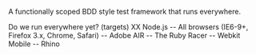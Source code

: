 A functionally scoped BDD style test framework that runs everywhere.

Do we run everywhere yet? (targets)
XX Node.js
-- All browsers (IE6-9+, Firefox 3.x, Chrome, Safari)
-- Adobe AIR
-- The Ruby Racer
-- Webkit Mobile
-- Rhino

